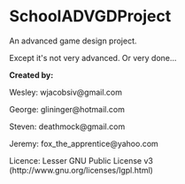 SchoolADVGDProject
==================

<p>An advanced game design project.</p>
<p>Except it's not very advanced. Or very done...</p>

<p><b>Created by:</b></p>
<p>Wesley: wjacobsiv@gmail.com</p>
<p>George: glininger@hotmail.com</p>
<p>Steven: deathmock@gmail.com</p>
<p>Jeremy: fox_the_apprentice@yahoo.com</p>
<p>Licence: Lesser GNU Public License v3 (http://www.gnu.org/licenses/lgpl.html)</p>
